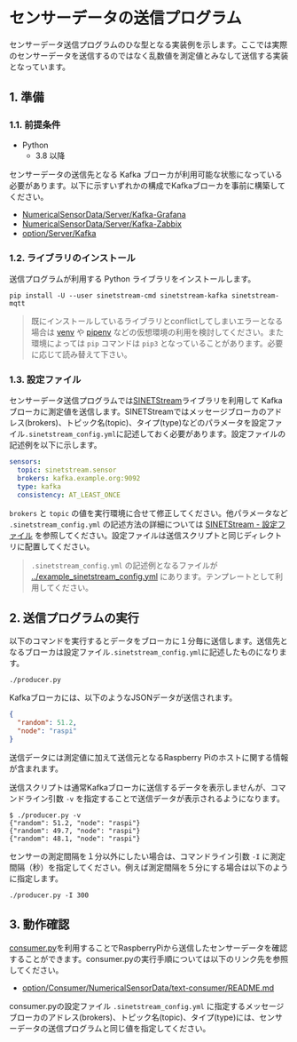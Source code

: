 # センサーデータの送信プログラム

センサーデータ送信プログラムのひな型となる実装例を示します。ここでは実際のセンサーデータを送信するのではなく乱数値を測定値とみなして送信する実装となっています。

## 1. 準備

### 1.1. 前提条件

* Python
  * 3.8 以降

センサーデータの送信先となる Kafka ブローカが利用可能な状態になっている必要があります。以下に示すいずれかの構成でKafkaブローカを事前に構築してください。

* [NumericalSensorData/Server/Kafka-Grafana](../../Server/Kafka-Grafana/README.md)
* [NumericalSensorData/Server/Kafka-Zabbix](../../Server/Kafka-Zabbix/README.md)
* [option/Server/Kafka](../../../option/Server/Kafka/README.md)

### 1.2. ライブラリのインストール

送信プログラムが利用する Python ライブラリをインストールします。

```console
pip install -U --user sinetstream-cmd sinetstream-kafka sinetstream-mqtt
```

> 既にインストールしているライブラリとconflictしてしまいエラーとなる場合は [venv](https://docs.python.org/ja/3/library/venv.html) や [pipenv](https://github.com/pypa/pipenv) などの仮想環境の利用を検討してください。また環境によっては `pip` コマンドは `pip3` となっていることがあります。必要に応じて読み替えて下さい。

### 1.3. 設定ファイル

センサーデータ送信プログラムでは[SINETStream](https://www.sinetstream.net/)ライブラリを利用して Kafka ブローカに測定値を送信します。SINETStreamではメッセージブローカのアドレス(brokers)、トピック名(topic)、タイプ(type)などのパラメータを設定ファイル`.sinetstream_config.yml`に記述しておく必要があります。設定ファイルの記述例を以下に示します。

```yaml
sensors:
  topic: sinetstream.sensor
  brokers: kafka.example.org:9092
  type: kafka
  consistency: AT_LEAST_ONCE
```

`brokers` と `topic` の値を実行環境に合せて修正してください。他パラメータなど `.sinetstream_config.yml` の記述方法の詳細については [SINETStream - 設定ファイル](https://www.sinetstream.net/docs/userguide/config.html) を参照してください。設定ファイルは送信スクリプトと同じディレクトリに配置してください。

> `.sinetstream_config.yml` の記述例となるファイルが [../example_sinetstream_config.yml](../example_sinetstream_config.yml) にあります。テンプレートとして利用してください。

## 2. 送信プログラムの実行

以下のコマンドを実行するとデータをブローカに１分毎に送信します。送信先となるブローカは設定ファイル`.sinetstream_config.yml`に記述したものになります。

```console
./producer.py
```

Kafkaブローカには、以下のようなJSONデータが送信されます。

```json
{
  "random": 51.2,
  "node": "raspi"
}
```

送信データには測定値に加えて送信元となるRaspberry Piのホストに関する情報が含まれます。

送信スクリプトは通常Kafkaブローカに送信するデータを表示しませんが、コマンドライン引数 `-v` を指定することで送信データが表示されるようになります。

```console
$ ./producer.py -v
{"random": 51.2, "node": "raspi"}
{"random": 49.7, "node": "raspi"}
{"random": 48.1, "node": "raspi"}
```

センサーの測定間隔を１分以外にしたい場合は、コマンドライン引数 `-I` に測定間隔（秒）を指定してください。例えば測定間隔を５分にする場合は以下のように指定します。

```console
./producer.py -I 300
```

## 3. 動作確認

[consumer.py](../../../option/Consumer/NumericalSensorData/text-consumer/consumer.py)を利用することでRaspberryPiから送信したセンサーデータを確認することができます。consumer.pyの実行手順については以下のリンク先を参照してください。

* [option/Consumer/NumericalSensorData/text-consumer/README.md](../../../option/Consumer/NumericalSensorData/text-consumer/README.md)

consumer.pyの設定ファイル `.sinetstream_config.yml` に指定するメッセージブローカのアドレス(brokers)、トピック名(topic)、タイプ(type)には、センサーデータの送信プログラムと同じ値を指定してください。
